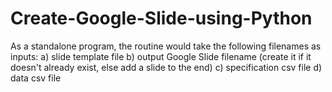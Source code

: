 # Create-Google-Slide-using-Python

As a standalone program, the routine would take the following filenames as inputs:
a) slide template file
b) output Google Slide filename (create it if it doesn't already exist, else add a slide to the end)
c) specification csv file
d) data csv file
